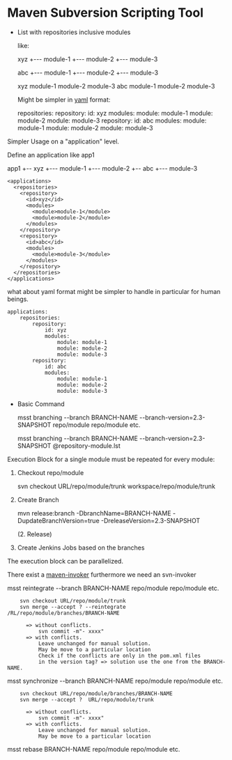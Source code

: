 Maven Subversion Scripting Tool
===============================

- List with repositories
  inclusive modules

  like:

	xyz
 	  +--- module-1
	  +--- module-2
	  +--- module-3

	abc
	  +--- module-1
	  +--- module-2
	  +--- module-3



	<repositories>
	  <repository>
	    <id>xyz</id>
	    <modules>
	      <module>module-1</module>
	      <module>module-2</module>
	      <module>module-3</module>
	    </modules>
	  </repository>
	  <repository>
	    <id>abc</id>
	    <modules>
	      <module>module-1</module>
	      <module>module-2</module>
	      <module>module-3</module>
	    </modules>
	  </repository>
	</repositories>


  Might be simpler in [yaml](http://yaml.org) format:

	repositories:
		repository:
			id: xyz
			modules:
				module: module-1
				module: module-2
				module: module-3
		repository:
			id: abc
			modules:
				module: module-1
				module: module-2
				module: module-3


Simpler Usage on a "application" level.

  Define an application like app1

  app1
     +-- xyz
          +--- module-1
          +--- module-2
     +-- abc
          +--- module-3


	<applications>
	  <repositories>
	    <repository>
	      <id>xyz</id>
	      <modules>
	        <module>module-1</module>
	        <module>module-2</module>
	      </modules>
	    </repository>
	    <repository>
	      <id>abc</id>
	      <modules>
	        <module>module-3</module>
	      </modules>
	    </repository>
	  </repositories>
	</applications>


  what about yaml format might be simpler to handle in particular for human beings.


	applications:
		repositories:
			repository:
				id: xyz
				modules:
					module: module-1
					module: module-2
					module: module-3
			repository:
				id: abc
				modules:
					module: module-1
					module: module-2
					module: module-3



 
- Basic Command


  msst branching --branch BRANCH-NAME --branch-version=2.3-SNAPSHOT repo/module repo/module etc.

  msst branching --branch BRANCH-NAME --branch-version=2.3-SNAPSHOT @repository-module.lst


Execution Block for a single module must be repeated for every module:

  1. Checkout repo/module

        svn checkout URL/repo/module/trunk workspace/repo/module/trunk

  2. Create Branch

        mvn release:branch -DbranchName=BRANCH-NAME -DupdateBranchVersion=true -DreleaseVersion=2.3-SNAPSHOT

     (2. Release)
  3. Create Jenkins Jobs based on the branches



The execution block can be parallelized.


There exist a [maven-invoker](http://maven.apache.org/shared/maven-invoker/) furthermore we need an
svn-invoker


   msst reintegrate --branch BRANCH-NAME repo/module repo/module etc.


        svn checkout URL/repo/module/trunk
        svn merge --accept ? --reintegrate /RL/repo/module/branches/BRANCH-NAME

          => without conflicts.
              svn commit -m"- xxxx"
          => with conflicts.
              Leave unchanged for manual solution.
              May be move to a particular location
              Check if the conflicts are only in the pom.xml files
              in the version tag? => solution use the one from the BRANCH-NAME.



   msst synchronize --branch BRANCH-NAME repo/module repo/module etc.

          
        svn checkout URL/repo/module/branches/BRANCH-NAME
        svn merge --accept ?  URL/repo/module/trunk

          => without conflicts.
              svn commit -m"- xxxx"
          => with conflicts.
              Leave unchanged for manual solution.
              May be move to a particular location


   msst rebase BRANCH-NAME repo/module repo/module etc.

          


